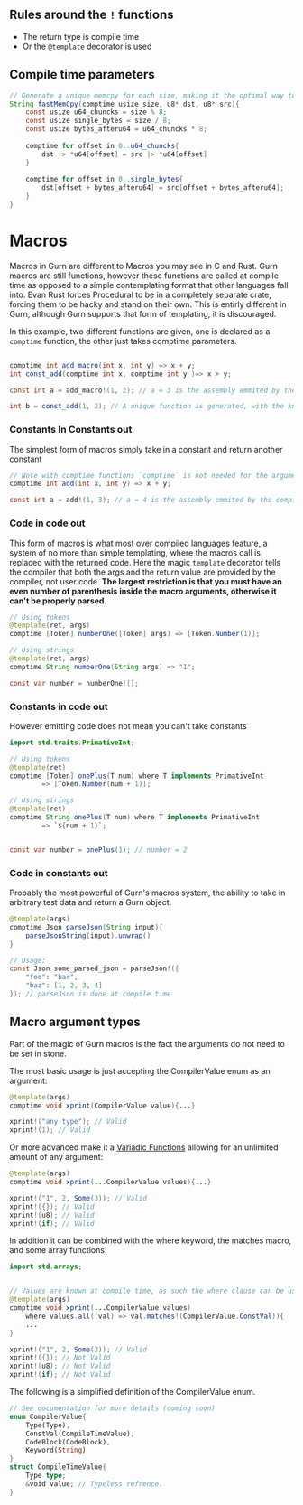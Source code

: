 
## Rules around the `!` functions

* The return type is compile time
* Or the `@template` decorator is used

## Compile time parameters
```java
// Generate a unique memcpy for each size, making it the optimal way to copy data. (For relativly small values)
String fastMemCpy(comptime usize size, u8* dst, u8* src){
	const usize u64_chuncks = size % 8;
	const usize single_bytes = size / 8;
	const usize bytes_afteru64 = u64_chuncks * 8;
	
	comptime for offset in 0..u64_chuncks{
		dst |> *u64[offset] = src |> *u64[offset]
	}
	
	comptime for offset in 0..single_bytes{
		dst[offset + bytes_afteru64] = src[offset + bytes_afteru64];
	}
}
```

# Macros

Macros in Gurn are different to Macros you may see in C and Rust. Gurn macros are still functions, however these functions are called at compile time as opposed to a simple contemplating format that other languages fall into. Evan Rust forces Procedural to be in a completely separate crate, forcing them to be hacky and stand on their own. This is entirly different in Gurn, although Gurn supports that form of templating, it is discouraged. 

In this example, two different functions are given, one is declared as a `comptime` function, the other just takes comptime parameters. 
```java

comptime int add_macro(int x, int y) => x + y;
int const_add(comptime int x, comptime int y )=> x + y;

const int a = add_macro!(1, 2); // a = 3 is the assembly emmited by the compiler

int b = const_add(1, 2); // A unique function is generated, with the known constants of x = 1 and y = 2 and will return the sum of theses two. After optimization we are calling a function that simply returns "3" (unless inlined)
```

### Constants In Constants out

The simplest form of macros simply take in a constant and return another constant
```java
// Note with comptime functions `comptime` is not needed for the arguments
comptime int add(int x, int y) => x + y;

const int a = add!(1, 3); // a = 4 is the assembly emmited by the compiler
```

### Code in code out
This form of macros is what most over compiled languages feature, a system of no more than simple templating, where the macros call is replaced with the returned code. Here the magic `template` decorator tells the compiler that both the args and the return value are provided by the compiler, not user code. 
**The largest restriction is that you must have an even number of parenthesis inside the macro arguments,  otherwise it can't be properly parsed.**

```java
// Using tokens
@template(ret, args)
comptime [Token] numberOne([Token] args) => [Token.Number(1)];

// Using strings
@template(ret, args)
comptime String numberOne(String args) => "1";

const var number = numberOne!();
```

### Constants in code out
However emitting code does not mean you can't take constants 
```java
import std.traits.PrimativeInt;

// Using tokens
@template(ret)
comptime [Token] onePlus(T num) where T implements PrimativeInt
		=> [Token.Number(num + 1)];

// Using strings
@template(ret)
comptime String onePlus(T num) where T implements PrimativeInt
		=> `${num + 1}`;


const var number = onePlus(1); // number = 2
```
### Code in constants out
Probably the most powerful of Gurn's macros system, the ability to take in arbitrary test data and return a Gurn object. 
```java
@template(args)
comptime Json parseJson(String input){
	parseJsonString(input).unwrap()
}

// Usage:
const Json some_parsed_json = parseJson!({
	"foo": "bar",
	"baz": [1, 2, 3, 4]
}); // parseJson is done at compile time
```


## Macro argument types
Part of the magic of Gurn macros is the fact the arguments do not need to be set in stone.

The most basic usage is just accepting the CompilerValue enum as an argument:
```java
@template(args)
comptime void xprint(CompilerValue value){...}

xprint!("any type"); // Valid
xprint!(1); // Valid
```
Or more advanced make it a <a href="./Functions.md#Variadic Functions">Variadic Functions</a> allowing for an unlimited amount of any argument:
```java
@template(args)
comptime void xprint(...CompilerValue values){...}

xprint!("1", 2, Some(3)); // Valid
xprint!({}); // Valid
xprint!(u8); // Valid
xprint!(if); // Valid

```
In addition it can be combined with the where keyword, the matches macro, and some array functions:
```java
import std.arrays;


// Values are known at compile time, as such the where clause can be used to limit what are valid macro arguments
@template(args)
comptime void xprint(...CompilerValue values) 
	where values.all((val) => val.matches!(CompilerValue.ConstVal)){
	...
}

xprint!("1", 2, Some(3)); // Valid
xprint!({}); // Not Valid
xprint!(u8); // Not Valid
xprint!(if); // Not Valid
```

The following is a simplified definition of the CompilerValue enum.
```rust
// See documentation for more details (coming soon)
enum CompilerValue{
	Type(Type),
	ConstVal(CompileTimeValue),
	CodeBlock(CodeBlock),
	Keyword(String)
}
struct CompileTimeValue{
	Type type;
	&void value; // Typeless refrence.  
}
```



